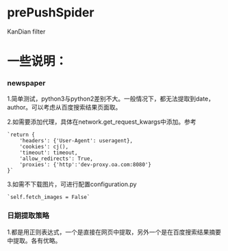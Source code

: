 # prePushSpider
KanDian filter

# 一些说明：

### newspaper

1.简单测试，python3与python2差别不大。一般情况下，都无法提取到date，author。可以考虑从百度搜索结果页面取。

2.如需要添加代理，具体在network.get_request_kwargs中添加。参考

    `return {
        'headers': {'User-Agent': useragent},
        'cookies': cj(),
        'timeout': timeout,
        'allow_redirects': True,
        'proxies': {'http':'dev-proxy.oa.com:8080'}
    }`


3.如需不下载图片，可进行配置configuration.py

    `self.fetch_images = False`
    

### 日期提取策略

1.都是用正则表达式，一个是直接在网页中提取，另外一个是在百度搜索结果摘要中提取。各有优略。
